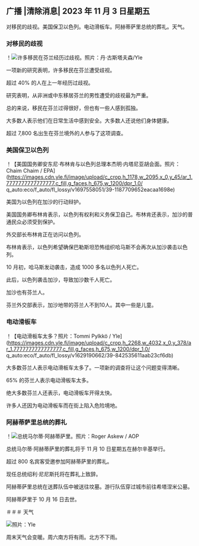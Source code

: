 ## 广播 \|清除消息\| 2023 年 11 月 3 日星期五

对移民的歧视。美国保卫以色列。电动滑板车。阿赫蒂萨里总统的葬礼。天气。

### 对移民的歧视

！![许多移民在芬兰经历过歧视。照片：丹·古斯塔夫森/Yle](https://images.cdn.yle.fi/image/upload/c_crop,h_1080,w_1919,x_0,y_0/ar_1.7777777777777777,c_fill,g_faces,h_675,w_1200/dpr_1.0/q_auto:eco/f_auto/fl_lossy/v1693477380/39-116537864f0696340afe)

一项新的研究表明，许多移民在芬兰遭受歧视。

超过 40% 的人在上一年经历过歧视。

研究表明，从非洲或中东移居芬兰的男性遭受的歧视最为严重。

总的来说，移民在芬兰过得很好，但也有一些人感到孤独。

大多数人表示他们在日常生活中感到安全。大多数人还说他们身体健康。

超过 7,800 名出生在芬兰境外的人参与了这项调查。

### 美国保卫以色列

！【美国国务卿安东尼·布林肯与以色列总理本杰明·内塔尼亚胡会面。照片：Chaim Chaim / EPA](https://images.cdn.yle.fi/image/upload/c_crop,h_1178,w_2095,x_0,y_45/ar_1.7777777777777777,c_fill,g_faces,h_675,w_1200/dpr_1.0/ q_auto:eco/f_auto/fl_lossy/v1697558051/39-1187709652eacaa1698e)

美国为以色列在加沙的行动辩护。

美国国务卿布林肯表示，以色列有权利和义务保卫自己。布林肯还表示，加沙的普通民众必须受到保护。

外交部长布林肯正在访问以色列。

布林肯表示，以色列希望确保巴勒斯坦恐怖组织哈马斯不会再次从加沙袭击以色列。

10 月初，哈马斯发动袭击，造成 1000 多名以色列人死亡。

此后，以色列袭击加沙，导致加沙数千人死亡。

加沙也有芬兰人。

芬兰外交部表示，加沙地带的芬兰人不到10人。其中一些是儿童。

### 电动滑板车

！【电动滑板车太多？照片：Tommi Pylkkö / Yle](https://images.cdn.yle.fi/image/upload/c_crop,h_2268,w_4032,x_0,y_378/ar_1.7777777777777777,c_fill,g_faces,h_675,w_1200/dpr_1.0/ q_auto:eco/f_auto/fl_lossy/v1629190662/39-842535611aab23cf6db)

大多数芬兰人表示电动滑板车太多了。一项新的调查将让这个问题变得清晰。

65% 的芬兰人表示电动滑板车太多。

绝大多数芬兰人还表示，电动滑板车开得太快。

许多人还因为电动滑板车而在街上陷入危险境地。

### 阿赫蒂萨里总统的葬礼

！![总统马尔蒂·阿赫蒂萨里。照片：Roger Askew / AOP](https://images.cdn.yle.fi/image/upload/c_crop,h_3238,w_5757,x_259,y_350/ar_1.7777777777777777,c_fill,g_faces,h_675,w_1200/dpr_1.0/q_auto:eco/f_auto/fl_lossy/v1697440152/39-1186733652ce1167d3e9)

总统马尔蒂·阿赫蒂萨里的葬礼将于 11 月 10 日星期五在赫尔辛基举行。

超过 800 名宾客受邀参加阿赫蒂萨里的葬礼。

现任总统绍利·尼尼斯托将在葬礼上致辞。

阿赫蒂萨里总统在送葬队伍中被送往坟墓。游行队伍穿过城市前往希塔涅米公墓。

阿赫蒂萨里于 10 月 16 日去世。

＃＃＃ 天气

![照片：Yle](https://images.cdn.yle.fi/image/upload/c_crop,h_1080,w_1919,x_0,y_0/ar_1.7777777777777777,c_fill,g_faces,h_675,w_1200/dpr_1.0/q_auto：生态/f_auto/fl_lossy/v1699023031/39-11957186545088dc4556)

周末天气会变暖。周六南方将有雨。北方不下雨。